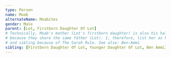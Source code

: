 ```yaml
---
type: Person
name: Moab
alternateName: Moabites
gender: Male
parent: [Lot, Firstborn Daughter Of Lot]
# Technically, Moab's mother (Lot's firstborn daughter) is also his half-sister
# because they share the same father (Lot). I, therefore, list her as his parent
# and sibling because of The Sarah Rule. See also: Ben-Ammi
sibling: [Firstborn Daughter Of Lot, Younger Daughter Of Lot, Ben Ammi]
---
```

